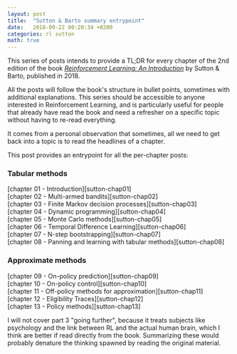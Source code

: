 ```yaml
---
layout: post
title:  "Sutton & Barto summary entrypoint"
date:   2018-09-22 00:20:34 +0200
categories: rl sutton
math: true
---
```


This series of posts intends to provide a TL;DR for every chapter of the 2nd edition of the book [_Reinforcement Learning: An Introduction_][sutton-book] by Sutton & Barto, published in 2018.

All the posts will follow the book's structure in bullet points, sometimes with additional explanations. This series should be accessible to anyone interested in Reinforcement Learning, and is particularly useful for people that already have read the book and need a refresher on a specific topic without having to re-read everything.

It comes from a personal observation that sometimes, all we need to get back into a topic is to read the headlines of a chapter.

This post provides an entrypoint for all the per-chapter posts:

<h3>Tabular methods</h3>
[chapter 01 - Introduction][sutton-chap01]<br/>
[chapter 02 - Multi-armed bandits][sutton-chap02]<br/>
[chapter 03 - Finite Markov decision processes][sutton-chap03]<br/>
[chapter 04 - Dynamic programming][sutton-chap04]<br/>
[chapter 05 - Monte Carlo methods][sutton-chap05]<br/>
[chapter 06 - Temporal Difference Learning][sutton-chap06]<br/>
[chapter 07 - N-step bootstrapping][sutton-chap07]<br/>
[chapter 08 - Panning and learning with tabular methods][sutton-chap08]<br/>

<h3>Approximate methods</h3>
[chapter 09 - On-policy prediction][sutton-chap09]<br/>
[chapter 10 - On-policy control][sutton-chap10]<br/>
[chapter 11 - Off-policy methods for approximation][sutton-chap11]<br/>
[chapter 12 - Eligibility Traces][sutton-chap12]<br/>
[chapter 13 - Policy methods][sutton-chap13]<br/>

I will not cover part 3 "going further", because it treats subjects like psychology and the link between RL and the actual human brain, which I think are better if read directly from the book. Summarizing these would probably denature the thinking spawned by reading the original material.


[sutton-book]: http://incompleteideas.net/book/the-book.html
[sutton-chap01]: /blog/2018/09/22/sutton-chap01-intro
[sutton-chap02]: /blog/2018/09/22/sutton-chap02-bandits
[sutton-chap03]: /blog/2018/09/23/sutton-chap03-mdp
[sutton-chap04]: /blog/2018/09/24/sutton-chap04-dp
[sutton-chap05]: /blog/2018/10/22/sutton-chap05-montecarlo
[sutton-chap06]: /blog/2018/10/31/sutton-chap06-td
[sutton-chap07]: /blog/2018/11/19/sutton-chap07-nstep
[sutton-chap08]: /blog/2018/12/01/sutton-chap08
[sutton-chap09]: /blog/2018/12/22/sutton-chap09
[sutton-chap10]: /blog/2019/01/14/sutton-chap10
[sutton-chap11]: /blog/2019/02/02/sutton-chap11
[sutton-chap12]: /blog/2019/02/25/sutton-chap12
[sutton-chap13]: /blog/2019/03/21/sutton-chap13

